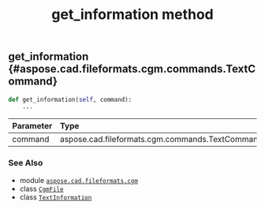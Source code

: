 ﻿---
title: get_information method
second_title: Aspose.CAD for Python via .NET API References
description: 
type: docs
weight: 90
url: /python-net/aspose.cad.fileformats.cgm/cgmfile/get_information/
is_root: false
---

## get_information {#aspose.cad.fileformats.cgm.commands.TextCommand}





```python
def get_information(self, command):
    ...
```


| Parameter | Type | Description |
| :- | :- | :- |
| command | aspose.cad.fileformats.cgm.commands.TextCommand |  |



### See Also
* module [`aspose.cad.fileformats.cgm`](../../)
* class [`CgmFile`](/cad/python-net/aspose.cad.fileformats.cgm/cgmfile)
* class [`TextInformation`](/cad/python-net/aspose.cad.fileformats.cgm.classes/textinformation)
